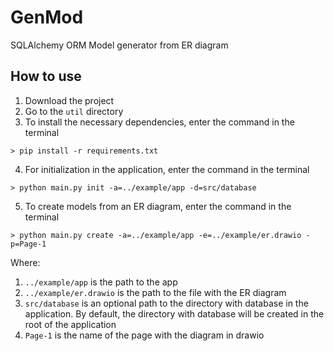 # GenMod
SQLAlchemy ORM Model generator from ER diagram

## How to use
1. Download the project
2. Go to the `util` directory
3. To install the necessary dependencies, enter the command in the terminal
```
> pip install -r requirements.txt
```
4. For initialization in the application, enter the command in the terminal
```
> python main.py init -a=../example/app -d=src/database
```
5. To create models from an ER diagram, enter the command in the terminal
```
> python main.py create -a=../example/app -e=../example/er.drawio -p=Page-1
```
Where:
1. `../example/app` is the path to the app
2. `../example/er.drawio` is the path to the file with the ER diagram
3. `src/database` is an optional path to the directory with database in the application.
By default, the directory with database will be created in the root of the application
4. `Page-1` is the name of the page with the diagram in drawio

